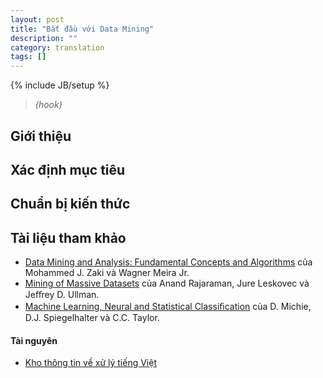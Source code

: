 ```yaml
---
layout: post
title: "Bắt đầu với Data Mining"
description: ""
category: translation
tags: []
---
```

{% include JB/setup %}
> *(hook)*



## Giới thiệu

## Xác định mục tiêu

## Chuẩn bị kiến thức

## Tài liệu tham khảo
- [Data Mining and Analysis: Fundamental Concepts and Algorithms](https://www.dropbox.com/s/vqdoskyhml7oq8e/dmafca.pdf) của Mohammed J. Zaki và Wagner Meira Jr. 
- [Mining of Massive Datasets](https://www.dropbox.com/s/nkl3fjg2ynj5fiy/book.pdf) của Anand Rajaraman, Jure Leskovec và Jeﬀrey D. Ullman.
- [Machine Learning, Neural and Statistical Classiﬁcation](https://www.dropbox.com/s/73d69vtl8nyeotu/whole.pdf) của D. Michie, D.J. Spiegelhalter và C.C. Taylor.

#### Tài nguyên
- [Kho thông tin về xử lý tiếng Việt](http://xltiengviet.wikia.com/wiki/X%E1%BB%AD_l%C3%BD_ti%E1%BA%BFng_Vi%E1%BB%87t_Wiki)
